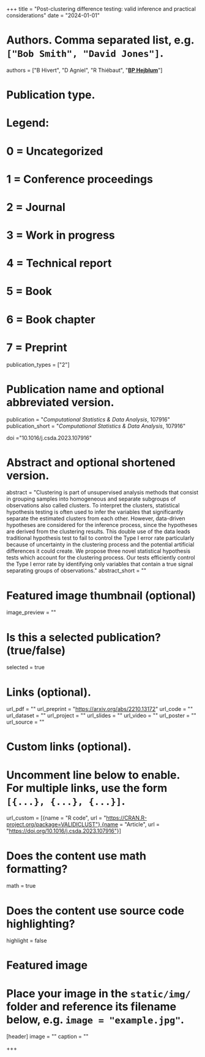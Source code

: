 +++
title = "Post-clustering difference testing: valid inference and practical considerations"
date = "2024-01-01"

# Authors. Comma separated list, e.g. `["Bob Smith", "David Jones"]`.
authors = ["B Hivert", "D Agniel", "R Thiébaut", "<u>**BP Hejblum**</u>"]
# Publication type.
# Legend:
# 0 = Uncategorized
# 1 = Conference proceedings
# 2 = Journal
# 3 = Work in progress
# 4 = Technical report
# 5 = Book
# 6 = Book chapter
# 7 = Preprint
publication_types = ["2"]

# Publication name and optional abbreviated version.
publication = "*Computational Statistics & Data Analysis*, 107916"
publication_short = "*Computational Statistics & Data Analysis*, 107916"

doi ="10.1016/j.csda.2023.107916"

# Abstract and optional shortened version.
abstract = "Clustering is part of unsupervised analysis methods that consist in grouping samples into homogeneous and separate subgroups of observations also called clusters. To interpret the clusters, statistical hypothesis testing is often used to infer the variables that significantly separate the estimated clusters from each other. However, data-driven hypotheses are considered for the inference process, since the hypotheses are derived from the clustering results. This double use of the data leads traditional hypothesis test to fail to control the Type I error rate particularly because of uncertainty in the clustering process and the potential artificial differences it could create. We propose three novel statistical hypothesis tests which account for the clustering process. Our tests efficiently control the Type I error rate by identifying only variables that contain a true signal separating groups of observations."
abstract_short = ""

# Featured image thumbnail (optional)
image_preview = ""

# Is this a selected publication? (true/false)
selected = true

# Links (optional).
url_pdf = ""
url_preprint = "https://arxiv.org/abs/2210.13172"
url_code = ""
url_dataset = ""
url_project = ""
url_slides = ""
url_video = ""
url_poster = ""
url_source = ""

# Custom links (optional).
# Uncomment line below to enable. For multiple links, use the form `[{...}, {...}, {...}]`.
url_custom = [{name = "R code", url = "https://CRAN.R-project.org/package=VALIDICLUST"},{name = "Article", url = "https://doi.org/10.1016/j.csda.2023.107916"}]


# Does the content use math formatting?
math = true

# Does the content use source code highlighting?
highlight = false

# Featured image
# Place your image in the `static/img/` folder and reference its filename below, e.g. `image = "example.jpg"`.
[header]
image = ""
caption = ""

+++
